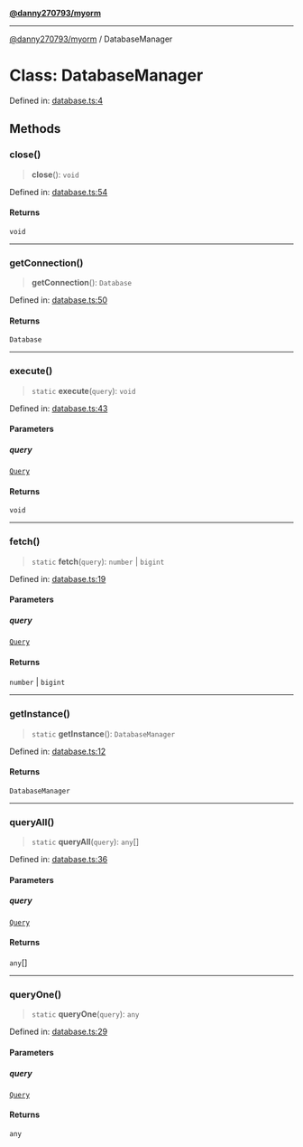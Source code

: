 [**@danny270793/myorm**](../README.md)

***

[@danny270793/myorm](../README.md) / DatabaseManager

# Class: DatabaseManager

Defined in: [database.ts:4](https://github.com/danny270793/MyORM/blob/0fac4c292463a918ab1d9675c2a165a9298cb0ae/src/libraries/database.ts#L4)

## Methods

### close()

> **close**(): `void`

Defined in: [database.ts:54](https://github.com/danny270793/MyORM/blob/0fac4c292463a918ab1d9675c2a165a9298cb0ae/src/libraries/database.ts#L54)

#### Returns

`void`

***

### getConnection()

> **getConnection**(): `Database`

Defined in: [database.ts:50](https://github.com/danny270793/MyORM/blob/0fac4c292463a918ab1d9675c2a165a9298cb0ae/src/libraries/database.ts#L50)

#### Returns

`Database`

***

### execute()

> `static` **execute**(`query`): `void`

Defined in: [database.ts:43](https://github.com/danny270793/MyORM/blob/0fac4c292463a918ab1d9675c2a165a9298cb0ae/src/libraries/database.ts#L43)

#### Parameters

##### query

[`Query`](Query.md)

#### Returns

`void`

***

### fetch()

> `static` **fetch**(`query`): `number` \| `bigint`

Defined in: [database.ts:19](https://github.com/danny270793/MyORM/blob/0fac4c292463a918ab1d9675c2a165a9298cb0ae/src/libraries/database.ts#L19)

#### Parameters

##### query

[`Query`](Query.md)

#### Returns

`number` \| `bigint`

***

### getInstance()

> `static` **getInstance**(): `DatabaseManager`

Defined in: [database.ts:12](https://github.com/danny270793/MyORM/blob/0fac4c292463a918ab1d9675c2a165a9298cb0ae/src/libraries/database.ts#L12)

#### Returns

`DatabaseManager`

***

### queryAll()

> `static` **queryAll**(`query`): `any`[]

Defined in: [database.ts:36](https://github.com/danny270793/MyORM/blob/0fac4c292463a918ab1d9675c2a165a9298cb0ae/src/libraries/database.ts#L36)

#### Parameters

##### query

[`Query`](Query.md)

#### Returns

`any`[]

***

### queryOne()

> `static` **queryOne**(`query`): `any`

Defined in: [database.ts:29](https://github.com/danny270793/MyORM/blob/0fac4c292463a918ab1d9675c2a165a9298cb0ae/src/libraries/database.ts#L29)

#### Parameters

##### query

[`Query`](Query.md)

#### Returns

`any`
